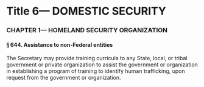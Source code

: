 
# Title 6— DOMESTIC SECURITY
### CHAPTER 1— HOMELAND SECURITY ORGANIZATION
#### § 644. Assistance to non-Federal entities

The Secretary may provide training curricula to any State, local, or tribal government or private organization to assist the government or organization in establishing a program of training to identify human trafficking, upon request from the government or organization.
